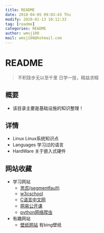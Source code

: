 ```yaml
---
title: README
date: 2018-04-05 09:03:43 Thu
modify: 2020-01-13 10:12:33 
tag: [readme]
categories: README
author: wmsj100
mail: wmsj100@hotmail.com
---
```


# README
> 不积跬步无以至千里
> 日学一技，精益求精

## 概要
- 该目录主要是基础设施的知识整理！

## 详情

- Linux Linux系统知识点
- Languages 学习过的语言
- HardWare 关于嵌入式硬件

## 网站收藏

- 学习网站
	- [思否(segmentfault)](https://segmentfault.com/ls/1650000021313333)
	- [w3cschool](https://www.w3cschool.cn/vip?fcode=popup)
	- [C语言中文网](http://c.biancheng.net/cpp/linux/)
	- [网易公开课](https://www.icourse163.org/course/PKU-1205809805)
	- [python网络爬虫](https://edu.hellobi.com/course/157/overview)
- 有趣网站
	- [壁纸网站](https://wallpaper.wispx.cn/) 有bing壁纸
